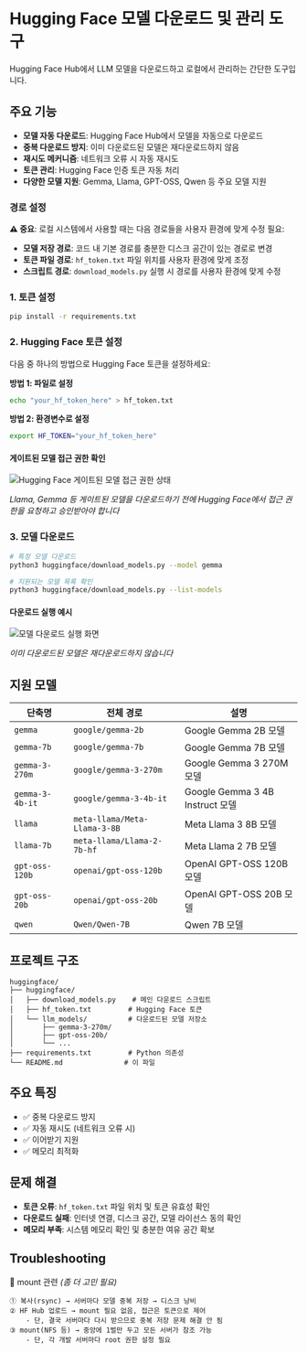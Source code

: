 # Hugging Face 모델 다운로드 및 관리 도구

Hugging Face Hub에서 LLM 모델을 다운로드하고 로컬에서 관리하는 간단한 도구입니다.

## 주요 기능

- **모델 자동 다운로드**: Hugging Face Hub에서 모델을 자동으로 다운로드
- **중복 다운로드 방지**: 이미 다운로드된 모델은 재다운로드하지 않음
- **재시도 메커니즘**: 네트워크 오류 시 자동 재시도
- **토큰 관리**: Hugging Face 인증 토큰 자동 처리
- **다양한 모델 지원**: Gemma, Llama, GPT-OSS, Qwen 등 주요 모델 지원


### 경로 설정 

**⚠️ 중요**: 로컬 시스템에서 사용할 때는 다음 경로들을 사용자 환경에 맞게 수정 필요:

- **모델 저장 경로**: 코드 내 기본 경로를 충분한 디스크 공간이 있는 경로로 변경
- **토큰 파일 경로**: `hf_token.txt` 파일 위치를 사용자 환경에 맞게 조정
- **스크립트 경로**: `download_models.py` 실행 시 경로를 사용자 환경에 맞게 수정

### 1. 토큰 설정
```bash
pip install -r requirements.txt
```

### 2. Hugging Face 토큰 설정

다음 중 하나의 방법으로 Hugging Face 토큰을 설정하세요:

**방법 1: 파일로 설정**
```bash
echo "your_hf_token_here" > hf_token.txt
```

**방법 2: 환경변수로 설정**
```bash
export HF_TOKEN="your_hf_token_here"
```

#### 게이트된 모델 접근 권한 확인

![Hugging Face 게이트된 모델 접근 권한 상태](https://github.com/user-attachments/assets/e0305dfa-a11e-45fe-8cca-9dbd77dbea44)

*Llama, Gemma 등 게이트된 모델을 다운로드하기 전에 Hugging Face에서 접근 권한을 요청하고 승인받아야 합니다*

### 3. 모델 다운로드
```bash
# 특정 모델 다운로드
python3 huggingface/download_models.py --model gemma

# 지원되는 모델 목록 확인
python3 huggingface/download_models.py --list-models
```

#### 다운로드 실행 예시

![모델 다운로드 실행 화면](https://github.com/user-attachments/assets/7f71569c-7d7c-479c-8cca-d0eab34a6c04)

*이미 다운로드된 모델은 재다운로드하지 않습니다*

## 지원 모델

| 단축명 | 전체 경로 | 설명 |
|--------|-----------|------|
| `gemma` | `google/gemma-2b` | Google Gemma 2B 모델 |
| `gemma-7b` | `google/gemma-7b` | Google Gemma 7B 모델 |
| `gemma-3-270m` | `google/gemma-3-270m` | Google Gemma 3 270M 모델 |
| `gemma-3-4b-it` | `google/gemma-3-4b-it` | Google Gemma 3 4B Instruct 모델 |
| `llama` | `meta-llama/Meta-Llama-3-8B` | Meta Llama 3 8B 모델 |
| `llama-7b` | `meta-llama/Llama-2-7b-hf` | Meta Llama 2 7B 모델 |
| `gpt-oss-120b` | `openai/gpt-oss-120b` | OpenAI GPT-OSS 120B 모델 |
| `gpt-oss-20b` | `openai/gpt-oss-20b` | OpenAI GPT-OSS 20B 모델 |
| `qwen` | `Qwen/Qwen-7B` | Qwen 7B 모델 |

## 프로젝트 구조

```
huggingface/
├── huggingface/
│   ├── download_models.py    # 메인 다운로드 스크립트
│   ├── hf_token.txt         # Hugging Face 토큰
│   └── llm_models/          # 다운로드된 모델 저장소
│       ├── gemma-3-270m/
│       ├── gpt-oss-20b/
│       └── ...
├── requirements.txt         # Python 의존성
└── README.md               # 이 파일
```

## 주요 특징

- ✅ 중복 다운로드 방지
- ✅ 자동 재시도 (네트워크 오류 시)
- ✅ 이어받기 지원
- ✅ 메모리 최적화

## 문제 해결

- **토큰 오류**: `hf_token.txt` 파일 위치 및 토큰 유효성 확인
- **다운로드 실패**: 인터넷 연결, 디스크 공간, 모델 라이선스 동의 확인
- **메모리 부족**: 시스템 메모리 확인 및 충분한 여유 공간 확보

## Troubleshooting

🤔 mount 관련 *(좀 더 고민 필요)* 
```
① 복사(rsync) → 서버마다 모델 중복 저장 → 디스크 낭비 
② HF Hub 업로드 → mount 필요 없음, 접근은 토큰으로 제어
    - 단, 결국 서버마다 다시 받으므로 중복 저장 문제 해결 안 됨
③ mount(NFS 등) → 중앙에 1벌만 두고 모든 서버가 참조 가능 
    - 단, 각 개발 서버마다 root 권한 설정 필요 
```
